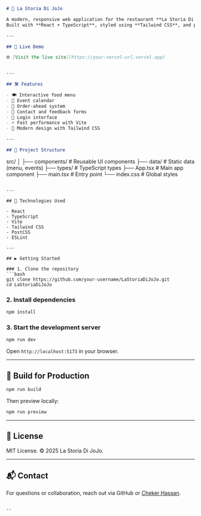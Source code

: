 
```markdown
# 🍝 La Storia Di JoJo

A modern, responsive web application for the restaurant **La Storia Di JoJo**.  
Built with **React + TypeScript**, styled using **Tailwind CSS**, and powered by **Vite** for ultra-fast development.

---

## 🚀 Live Demo

🌐 [Visit the live site](https://your-vercel-url.vercel.app)  


---

## 🛠️ Features

- 🍽️ Interactive food menu
- 📅 Event calendar
- 🛒 Order-ahead system
- 💬 Contact and feedback forms
- 🔐 Login interface
- ⚡ Fast performance with Vite
- 🎨 Modern design with Tailwind CSS

---

## 📂 Project Structure

```

src/
│
├── components/       # Reusable UI components
├── data/             # Static data (menu, events)
├── types/            # TypeScript types
├── App.tsx           # Main app component
├── main.tsx          # Entry point
└── index.css         # Global styles

````

---

## 🧪 Technologies Used

- React
- TypeScript
- Vite
- Tailwind CSS
- PostCSS
- ESLint

---

## ▶️ Getting Started

### 1. Clone the repository
```bash
git clone https://github.com/your-username/LaStoriaDiJoJo.git
cd LaStoriaDiJoJo
````

### 2. Install dependencies

```bash
npm install
```

### 3. Start the development server

```bash
npm run dev
```

Open `http://localhost:5173` in your browser.

---

## 🧱 Build for Production

```bash
npm run build
```

Then preview locally:

```bash
npm run preview
```

---

## 📄 License

MIT License.
© 2025 La Storia Di JoJo.

---

## 📬 Contact

For questions or collaboration, reach out via GitHub or [Cheker Hassan](https://www.linkedin.com/in/cheker-hassan-928742179/).

```

--

